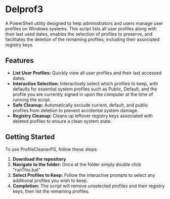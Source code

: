 # Delprof3

A PowerShell utility designed to help administrators and users manage user profiles on Windows systems. This script lists all user profiles along with their last used dates, enables the selection of profiles to preserve, and facilitates the deletion of the remaining profiles, including their associated registry keys.

## Features

- **List User Profiles:** Quickly view all user profiles and their last accessed dates.
- **Interactive Selection:** Interactively select which profiles to keep, with defaults for essential system profiles such as Public, Default, and the profile you are currently signed in upon the computer at the time of running the script.
- **Safe Cleanup:** Automatically exclude current, default, and public profiles from deletion to prevent accidental system damage.
- **Registry Cleanup:** Cleans up leftover registry keys associated with deleted profiles to ensure a clean system state.

## Getting Started

To use ProfileCleanerPS, follow these steps:
1. **Download the repository**
2. **Navigate to the folder:** Once at the folder simply double click "runThis.bat"
3. **Select Profiles to Keep:** Follow the interactive prompts to select any additional profiles you wish to keep.
4. **Completion:** The script will remove unselected profiles and their registry keys, then list the remaining profiles.

